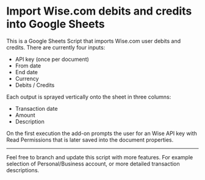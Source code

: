 # Import Wise.com debits and credits into Google Sheets
This is a Google Sheets Script that imports Wise.com user debits and credits.
There are currently four inputs:
* API key (once per document)
* From date
* End date
* Currency
* Debits / Credits

Each output is sprayed vertically onto the sheet in three columns:
* Transaction date
* Amount
* Description

On the first execution the add-on prompts the user for an Wise API key with Read Permissions that is later saved into the document properties.
___
Feel free to branch and update this script with more features. For example selection of Personal/Business account, or more detailed transaction descriptions.
